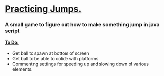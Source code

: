 <h1><ins>Practicing Jumps.</ins></h1>
<h3>A small game to figure out how to make something jump in java script </h3>
<h4> <ins> To Do: </ins></h4>
<ul>
  <li> Get ball to spawn at bottom of screen</li>
   <li> Get ball to be able to colide with platforms </li>
  <li> Commenting settings for speeding up and slowing down of various elements.  </li>
</ul>
